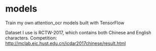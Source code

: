 # models
Train my own attention_ocr models built with TensorFlow

Dataset I use is RCTW-2017, which contains both Chinese and English characters.
Competition: http://mclab.eic.hust.edu.cn/icdar2017chinese/result.html
